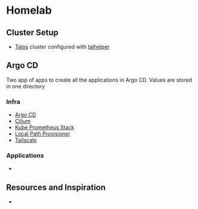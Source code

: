 # Homelab

## Cluster Setup

* [Talos](https://talos.dev) cluster configured with [talhelper](https://github.com/budimanjojo/talhelper)

## Argo CD

Two app of apps to create all the applications in Argo CD. Values are stored in one directory

### Infra

* [Argo CD](https://argoproj.github.io/cd/)
* [Cilium](https://cilium.io)
* [Kube Prometheus Stack](https://github.com/prometheus-community/helm-charts/tree/main)
* [Local Path Provisioner](https://github.com/rancher/local-path-provisioner)
* [Tailscale](https://tailscale.com/kb/1236/kubernetes-operator#helm)

### Applications

* 

## Resources and Inspiration
* 
